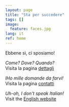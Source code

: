 ```yaml
---
layout: page
title: "Sta per succedere"
tags: []
image:
  feature: faces.jpg
lang: it
ref: home
---
```


Ebbene sì, ci sposiamo!   

<span style="font-style:italic">Come? Dove? Quando? </span>   
Visita la pagina [dettagli](/dettagli)    

<span style="font-style:italic">IHo mille domande da farvi!</span>   
Visita la pagina [contatti](/contatti)  

<span style="font-style:italic">Uh-oh, I don't speak Italian!</span>    
Visit the [English website](../)

